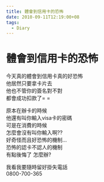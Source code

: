 ```yaml
---
title: 體會到信用卡的恐怖
date: 2010-09-11T12:19:00+08
tags:
  - Diary
---
```

# 體會到信用卡的恐怖

今天真的體會到信用卡真的好恐怖  
他居然只要拿卡片去  
他也不管你的簽名對不對  
都會成功扣款了= =  
  
原本在辦卡的時候  
他還有叫你輸入visa卡的密碼  
可是在消費的時候  
怎麼會沒有叫你輸入啊??  
好奇怪而且好恐怖的機制...  
恐怖的認卡不認人的機制  
有點後悔了 怎麼辦?  
  
我看我要隨時留好掛失電話  
0800-700-365
